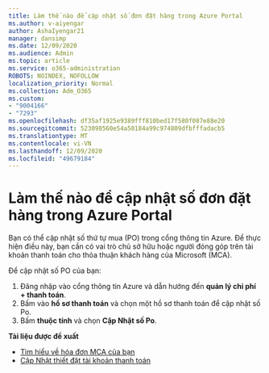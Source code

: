 ```yaml
---
title: Làm thế nào để cập nhật số đơn đặt hàng trong Azure Portal
ms.author: v-aiyengar
author: AshaIyengar21
manager: dansimp
ms.date: 12/09/2020
ms.audience: Admin
ms.topic: article
ms.service: o365-administration
ROBOTS: NOINDEX, NOFOLLOW
localization_priority: Normal
ms.collection: Adm_O365
ms.custom:
- "9004166"
- "7293"
ms.openlocfilehash: df35af1925e9389fff810bed17f580f087e88e20
ms.sourcegitcommit: 523098560e54a50184a99c974809dfbfffadacb5
ms.translationtype: MT
ms.contentlocale: vi-VN
ms.lasthandoff: 12/09/2020
ms.locfileid: "49679184"
---
```

# <a name="how-to-update-an-purchase-order-number-in-azure-portal"></a>Làm thế nào để cập nhật số đơn đặt hàng trong Azure Portal

Bạn có thể cập nhật số thứ tự mua (PO) trong cổng thông tin Azure. Để thực hiện điều này, bạn cần có vai trò chủ sở hữu hoặc người đóng góp trên tài khoản thanh toán cho thỏa thuận khách hàng của Microsoft (MCA). 

Để cập nhật số PO của bạn:
1. Đăng nhập vào cổng thông tin Azure và dẫn hướng đến **quản lý chi phí + thanh toán**.
1. Bấm vào **hồ sơ thanh toán** và chọn một hồ sơ thanh toán để cập nhật số Po.
1. Bấm **thuộc tính** và chọn **Cập Nhật số Po**. 

**Tài liệu được đề xuất**

- [Tìm hiểu về hóa đơn MCA của bạn](https://docs.microsoft.com/azure/cost-management-billing/understand/mca-understand-your-invoice)
- [Cập Nhật thiết đặt tài khoản thanh toán](https://docs.microsoft.com/microsoft-store/update-microsoft-store-for-business-account-settings)  
